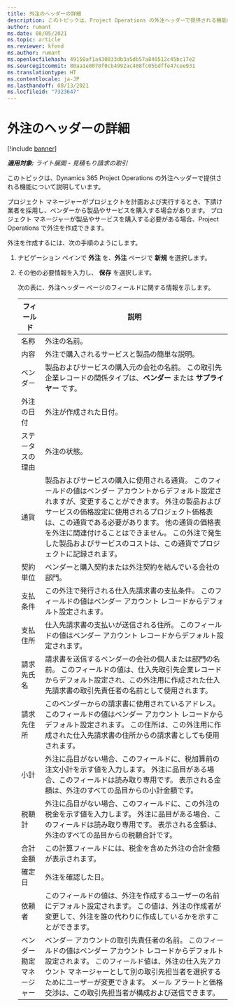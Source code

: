 ```yaml
---
title: 外注のヘッダーの詳細
description: このトピックは、Project Operations の外注ヘッダーで提供される機能について説明しています。
author: rumant
ms.date: 08/05/2021
ms.topic: article
ms.reviewer: kfend
ms.author: rumant
ms.openlocfilehash: 49158af1a430033db3a5db57a840512c45bc17e2
ms.sourcegitcommit: 80aa1e8070f0cb4992ac408fc05bdffe47cee931
ms.translationtype: HT
ms.contentlocale: ja-JP
ms.lasthandoff: 08/13/2021
ms.locfileid: "7323647"
---
```

# <a name="header-details-for-subcontracts"></a>外注のヘッダーの詳細

[!include [banner](../../includes/dataverse-preview.md)]

_**適用対象:** ライト展開 - 見積もり請求の取引_

このトピックは、Dynamics 365 Project Operations の外注ヘッダーで提供される機能について説明しています。

プロジェクト マネージャーがプロジェクトを計画および実行するとき、下請け業者を採用し、ベンダーから製品やサービスを購入する場合があります。 プロジェクト マネージャーが製品やサービスを購入する必要がある場合、Project Operations で外注を作成できます。

外注を作成するには、次の手順のようにします。

1. ナビゲーション ペインで **外注** を、**外注** ページで **新規** を選択します。
2. その他の必要情報を入力し、 **保存** を選択します。

    次の表に、外注ヘッダー ページのフィールドに関する情報を示します。

    | **フィールド** | **説明** |
    | --- | --- | 
    | 名称 | 外注の名前。 |
    | 内容 | 外注で購入されるサービスと製品の簡単な説明。 |
    | ベンダー | 製品およびサービスの購入元の会社の名前。 この取引先企業レコードの関係タイプは、**ベンダー** または **サプライヤー** です。 |
    | 外注の日付 | 外注が作成された日付。 |
    | ステータスの理由 | 外注の状態。 |
    | 通貨 | 製品およびサービスの購入に使用される通貨。 このフィールドの値はベンダー アカウントからデフォルト設定されますが、変更することができます。 外注の製品およびサービスの価格設定に使用されるプロジェクト価格表は、この通貨である必要があります。 他の通貨の価格表を外注に関連付けることはできません。 この外注で発生した製品およびサービスのコストは、この通貨でプロジェクトに記録されます。 |
    | 契約単位 | ベンダーと購入契約または外注契約を結んでいる会社の部門。 |
    | 支払条件 | この外注で発行される仕入先請求書の支払条件。 このフィールドの値はベンダー アカウント レコードからデフォルト設定されます。 |
    | 支払住所 | 仕入先請求書の支払いが送信される住所。 このフィールドの値はベンダー アカウント レコードからデフォルト設定されます。 |
    | 請求先氏名 | 請求書を送信するベンダーの会社の個人または部門の名前。 このフィールドの値は、仕入先取引先企業レコードからデフォルト設定され、この外注用に作成された仕入先請求書の取引先責任者の名前として使用されます。 |
    | 請求先住所 | このベンダーからの請求書に使用されているアドレス。 このフィールドの値はベンダー アカウント レコードからデフォルト設定されます。 この住所は、この外注用に作成された仕入先請求書の住所からの請求書としても使用されます。 |
    | 小計 | 外注に品目がない場合、このフィールドに、税加算前の注文小計を示す値を入力します。 外注に品目がある場合、このフィールドは読み取り専用です。 表示される金額は、外注のすべての品目からの小計金額です。 |
    | 税額計 | 外注に品目がない場合、このフィールドに、この外注の税金を示す値を入力します。 外注に品目がある場合、このフィールドは読み取り専用です。 表示される金額は、外注のすべての品目からの税額合計です。 |
    | 合計金額 |  この計算フィールドには、税金を含めた外注の合計金額が表示されます。  |
    | 確定日 | 外注を確認した日。  |
    | 依頼者 | このフィールドの値は、外注を作成するユーザーの名前にデフォルト設定されます。 この値は、外注の作成者が変更して、外注を誰の代わりに作成しているかを示すことができます。  |
    | ベンダー勘定マネージャー | ベンダー アカウントの取引先責任者の名前。 このフィールドの値はベンダー アカウント レコードからデフォルト設定されます。 このフィールド値は、外注の仕入先アカウント マネージャーとして別の取引先担当者を選択するためにユーザーが変更できます。 メール アラートと価格交渉は、この取引先担当者が構成および送信できます。 |


